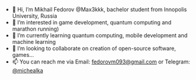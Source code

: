 - 👋 Hi, I’m Mikhail Fedorov @Max3kkk, bachelor student from Innopolis University, Russia
- 👀 I’m interested in game development, quantum computing and marathon running)
- 🌱 I’m currently learning quantum computing, mobile development and machine learning
- 💞️ I’m looking to collaborate on creation of open-source software, games...
- 📫 You can reach me via Email: fedorovm093@gmail.com or Telegram: [@michealka](https://t.me/Michealka)

<!---
Max3kkk/Max3kkk is a ✨ special ✨ repository because its `README.md` (this file) appears on your GitHub profile.
You can click the Preview link to take a look at your changes.
--->

